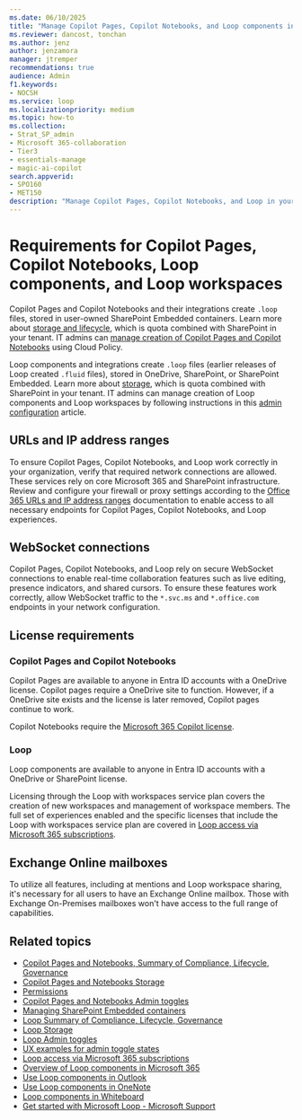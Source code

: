 ```yaml
---
ms.date: 06/10/2025
title: "Manage Copilot Pages, Copilot Notebooks, and Loop components in your organization"
ms.reviewer: dancost, tonchan
ms.author: jenz
author: jenzamora
manager: jtremper
recommendations: true
audience: Admin
f1.keywords:
- NOCSH
ms.service: loop
ms.localizationpriority: medium
ms.topic: how-to
ms.collection:
- Strat_SP_admin
- Microsoft 365-collaboration
- Tier3
- essentials-manage
- magic-ai-copilot
search.appverid:
- SPO160
- MET150
description: "Manage Copilot Pages, Copilot Notebooks, and Loop in your organization"
---
```


# Requirements for Copilot Pages, Copilot Notebooks, Loop components, and Loop workspaces

Copilot Pages and Copilot Notebooks and their integrations create `.loop` files, stored in user-owned SharePoint Embedded containers. Learn more about [storage and lifecycle](cpcn-storage.md), which is quota combined with SharePoint in your tenant. IT admins can [manage creation of Copilot Pages and Copilot Notebooks](cpcn-admin-configuration.md) using Cloud Policy.

Loop components and integrations create `.loop` files (earlier releases of Loop created `.fluid` files), stored in OneDrive, SharePoint, or SharePoint Embedded. Learn more about [storage](loop-storage.md), which is quota combined with SharePoint in your tenant. IT admins can manage creation of Loop components and Loop workspaces by following instructions in this [admin configuration](loop-admin-configuration.md) article.

## URLs and IP address ranges

To ensure Copilot Pages, Copilot Notebooks, and Loop work correctly in your organization, verify that required network connections are allowed. These services rely on core Microsoft 365 and SharePoint infrastructure. Review and configure your firewall or proxy settings according to the [Office 365 URLs and IP address ranges](/microsoft-365/enterprise/urls-and-ip-address-ranges) documentation to enable access to all necessary endpoints for Copilot Pages, Copilot Notebooks, and Loop experiences.

## WebSocket connections

Copilot Pages, Copilot Notebooks, and Loop rely on secure WebSocket connections to enable real-time collaboration features such as live editing, presence indicators, and shared cursors. To ensure these features work correctly, allow WebSocket traffic to the `*.svc.ms` and `*.office.com` endpoints in your network configuration.

## License requirements

### Copilot Pages and Copilot Notebooks

Copilot Pages are available to anyone in Entra ID accounts with a OneDrive license. Copilot pages require a OneDrive site to function. However, if a OneDrive site exists and the license is later removed, Copilot pages continue to work.

Copilot Notebooks require the [Microsoft 365 Copilot license](/copilot/microsoft-365/microsoft-365-copilot-licensing).

### Loop

Loop components are available to anyone in Entra ID accounts with a OneDrive or SharePoint license.

Licensing through the Loop with workspaces service plan covers the creation of new workspaces and management of workspace members. The full set of experiences enabled and the specific licenses that include the Loop with workspaces service plan are covered in [Loop access via Microsoft 365 subscriptions](https://support.microsoft.com/office/loop-access-via-microsoft-365-subscriptions-92915461-4b14-49a4-9cd4-d1c259292afa). 

## Exchange Online mailboxes

To utilize all features, including at mentions and Loop workspace sharing, it's necessary for all users to have an Exchange Online mailbox. Those with Exchange On-Premises mailboxes won't have access to the full range of capabilities.

## Related topics

- [Copilot Pages and Notebooks, Summary of Compliance, Lifecycle, Governance](cpcn-compliance-summary.md)
- [Copilot Pages and Notebooks Storage](cpcn-storage.md)
- [Permissions](cpcn-loop-permission.md)
- [Copilot Pages and Notebooks Admin toggles](cpcn-admin-configuration.md)
- [Managing SharePoint Embedded containers](cpcn-loop-spe-management.md)
- [Loop Summary of Compliance, Lifecycle, Governance](cpcn-compliance-summary.md)
- [Loop Storage](cpcn-storage.md)
- [Loop Admin toggles](loop-admin-configuration.md)
- [UX examples for admin toggle states](loop-ux-examples.md)
- [Loop access via Microsoft 365 subscriptions](https://support.microsoft.com/office/loop-access-via-microsoft-365-subscriptions-92915461-4b14-49a4-9cd4-d1c259292afa)
- [Overview of Loop components in Microsoft 365](loop-components-teams.md)
- [Use Loop components in Outlook](https://support.microsoft.com/office/9b47c279-011d-4042-bd7f-8bbfca0cb136)
- [Use Loop components in OneNote](https://support.microsoft.com/office/use-loop-components-in-onenote-ed8a43d9-f6fd-4ad6-bc9d-8841db4da459)
- [Loop components in Whiteboard](https://support.microsoft.com/office/loop-components-in-whiteboard-c5f08f54-995e-473e-be6e-7f92555da347)
- [Get started with Microsoft Loop - Microsoft Support](https://support.microsoft.com/office/get-started-with-microsoft-loop-9f4d8d4f-dfc6-4518-9ef6-069408c21f0c)
